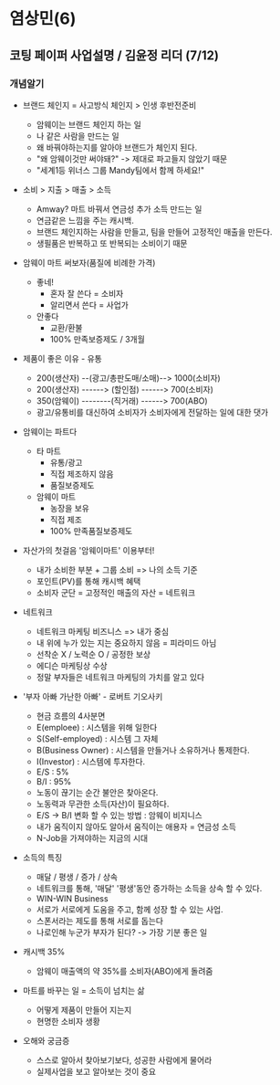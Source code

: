# 염상민(6)
## 코팅 페이퍼 사업설명 / 김윤정 리더 (7/12)

### 개념알기
+ 브랜드 체인지 = 사고방식 체인지 > 인생 후반전준비
    - 암웨이는 브랜드 체인지 하는 일
    - 나 같은 사람을 만드는 일
    - 왜 바꿔야하는지를 알아야 브랜드가 체인지 된다.
    - "왜 암웨이것만 써야돼?" -> 제대로 파고들지 않았기 때문
    - "세계1등 위너스 그룹 Mandy팀에서 함께 하세요!"

+ 소비 > 지출 > 매출 > 소득
    - Amway? 마트 바꿔서 연금성 추가 소득 만드는 일
    - 연금같은 느낌을 주는 캐시백.
    - 브랜드 체인지하는 사람을 만들고, 팀을 만들어 고정적인 매출을 만든다.
    - 생필품은 반복하고 또 반복되는 소비이기 때문

+ 암웨이 마트 써보자(품질에 비례한 가격)
    - 좋네!
        - 혼자 잘 쓴다 = 소비자
        - 알리면서 쓴다 = 사업가
    - 안좋다
        - 교환/환불
        - 100% 만족보증제도 / 3개월

+ 제품이 좋은 이유 - 유통
    - 200(생산자) --(광고/총판도매/소매)--> 1000(소비자)
    - 200(생산자) ------> (할인점) ------> 700(소비자)
    - 350(암웨이) --------(직거래) ------> 700(ABO)
    - 광고/유통비를 대신하여 소비자가 소비자에게 전달하는 일에 대한 댓가

+ 암웨이는 파트다
    - 타 마트
        - 유통/광고
        - 직접 제조하지 않음
        - 품질보증제도
    - 암웨이 마트
        - 농장을 보유
        - 직접 제조
        - 100% 만족품질보증제도

+ 자산가의 첫걸음 '암웨이마트' 이용부터!
    - 내가 소비한 부분 + 그룹 소비 => 나의 소득 기준
    - 포인트(PV)를 통해 캐시백 혜택
    - 소비자 군단 = 고정적인 매출의 자산 = 네트워크

+ 네트워크
    - 네트워크 마케팅 비즈니스 => 내가 중심
    - 내 위에 누가 있는 지는 중요하지 않음 = 피라미드 아님
    - 선착순 X / 노력순 O / 공정한 보상
    - 에디슨 마케팅상 수상
    - 정말 부자들은 네트워크 마케팅의 가치를 알고 있다

+ '부자 아빠 가난한 아빠' - 로버트 기오사키
    - 현금 흐름의 4사분면
    - E(emploee) : 시스템을 위해 일한다
    - S(Self-employed) : 시스템 그 자체
    - B(Business Owner) : 시스템을 만들거나 소유하거나 통제한다.
    - I(Investor) : 시스템에 투자한다.
    - E/S : 5%
    - B/I : 95%
    - 노동이 끊기는 순간 불안은 찾아온다.
    - 노동력과 무관한 소득(자산)이 필요하다.
    - E/S -> B/I 변화 할 수 있는 방법 : 암웨이 비지니스
    - 내가 움직이지 않아도 알아서 움직이는 애용자 = 연금성 소득
    - N-Job을 가져야하는 지금의 시대

+ 소득의 특징
    - 매달 / 평생 / 증가 / 상속
    - 네트워크를 통해, '매달' '평생'동안 증가하는 소득을 상속 할 수 있다.
    - WIN-WIN Business
    - 서로가 서로에게 도움을 주고, 함께 성장 할 수 있는 사업.
    - 스폰서라는 제도를 통해 서로를 돕는다
    - 나로인해 누군가 부자가 된다? -> 가장 기분 좋은 일

+ 캐시백 35%
    - 암웨이 매출액의 약 35%를 소비자(ABO)에게 돌려줌

+ 마트를 바꾸는 일 = 소득이 넘치는 삶
    - 어떻게 제품이 만들어 지는지
    - 현명한 소비자 생황

+ 오해와 궁금증
    - 스스로 알아서 찾아보기보다, 성공한 사람에게 물어라
    - 실제사업을 보고 알아보는 것이 중요


